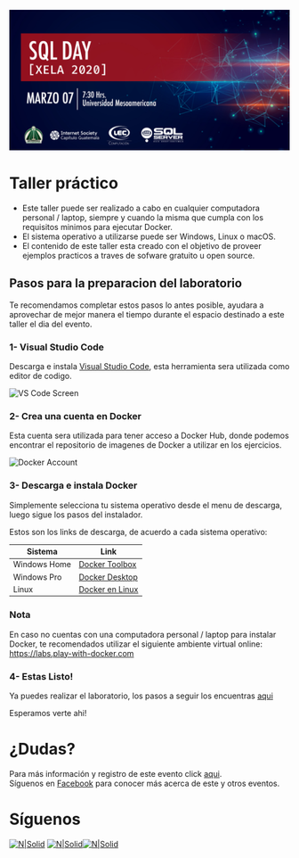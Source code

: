 ![Header](../images/header.jpg)
# Taller práctico

- Este taller puede ser realizado a cabo en cualquier computadora personal / laptop, siempre y cuando la misma que cumpla con los requisitos minimos para ejecutar Docker.
- El sistema operativo a utilizarse puede ser Windows, Linux o macOS.
- El contenido de este taller esta creado con el objetivo de proveer ejemplos practicos a traves de sofware gratuito u open source.

## Pasos para la preparacion del laboratorio

Te recomendamos completar estos pasos lo antes posible, ayudara a aprovechar de mejor manera el tiempo durante el espacio destinado a este taller el dia del evento.

### 1- Visual Studio Code
Descarga e instala [Visual Studio Code](https://code.visualstudio.com/), esta herramienta sera utilizada como editor de codigo.

![VS Code Screen](https://azurecomcdn.azureedge.net/cvt-453347b70b4e6e4007999f04bf1804aa2ca553811c77d7d7f8841c55e8e5a409/images/page/products/visual-studio-code/vs-code_hero.jpg)

### 2- Crea una cuenta en Docker
Esta cuenta sera utilizada para tener acceso a Docker Hub, donde podemos encontrar el repositorio de imagenes de Docker a utilizar en los ejercicios.

![Docker Account](https://media.linuxsecurity.com/images/dockerhub.png)

### 3- Descarga e instala Docker
Simplemente selecciona tu sistema operativo desde el menu de descarga, luego sigue los pasos del instalador.

Estos son los links de descarga, de acuerdo a cada sistema operativo:

| Sistema |  Link |
|---------|-------|
|Windows Home | [Docker Toolbox](https://github.com/docker/toolbox/releases)|
|Windows Pro |  [Docker Desktop](https://hub.docker.com/editions/community/docker-ce-desktop-windows/)|
|Linux |       [Docker en Linux](https://runnable.com/docker/install-docker-on-linux)|


### Nota
En caso no cuentas con una computadora personal / laptop para instalar Docker, te recomendados utilizar el siguiente ambiente virtual online: https://labs.play-with-docker.com

### 4- Estas Listo! 
Ya puedes realizar el laboratorio, los pasos a seguir los encuentras [aqui](workshop.md)

Esperamos verte ahi!

# ¿Dudas? 
Para más información y registro de este evento click [aqui](https://gtssug-sqlday-xela2020.eventbrite.com).  
Síguenos en [Facebook](https://www.facebook.com/groups/gtssug/) para conocer más acerca de este y otros eventos.

# Síguenos
[![N|Solid](http://dbamastery.com/wp-content/uploads/2018/08/if_twitter_circle_color_107170.png)](https://twitter.com/gtssug) [![N|Solid](http://dbamastery.com/wp-content/uploads/2018/08/if_github_circle_black_107161.png)](https://github.com/GTSSUG)[![N|Solid](http://dbamastery.com/wp-content/uploads/2018/08/if_browser_1055104.png)](https://www.facebook.com/groups/gtssug/)
